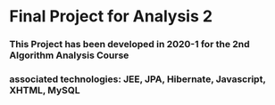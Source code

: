 # Final Project for Analysis 2

### This Project has been developed in 2020-1 for the 2nd Algorithm Analysis Course 
### associated technologies: JEE, JPA, Hibernate, Javascript, XHTML, MySQL 
